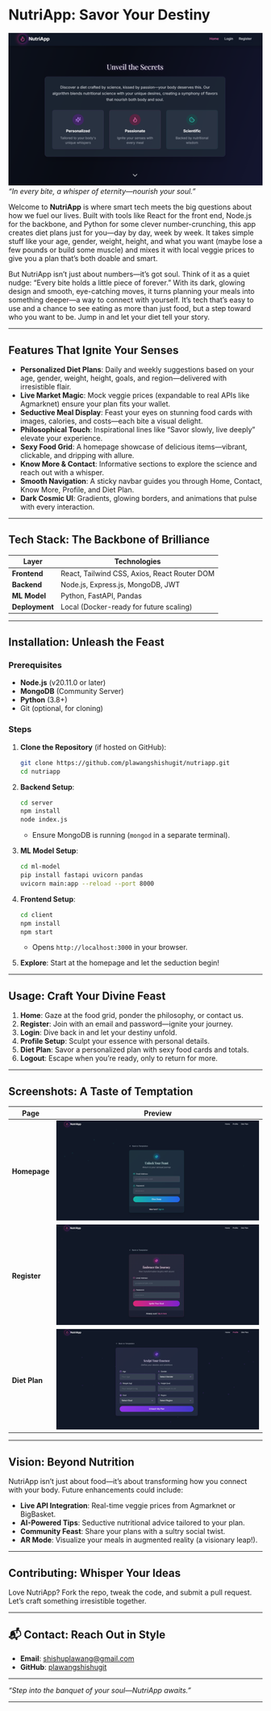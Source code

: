 
# NutriApp: Savor Your Destiny

![NutriApp Banner](./intro.png)  
*“In every bite, a whisper of eternity—nourish your soul.”*

Welcome to **NutriApp** is where smart tech meets the big questions about how we fuel our lives. Built with tools like React for the front end, Node.js for the backbone, and Python for some clever number-crunching, this app creates diet plans just for you—day by day, week by week. It takes simple stuff like your age, gender, weight, height, and what you want (maybe lose a few pounds or build some muscle) and mixes it with local veggie prices to give you a plan that’s both doable and smart.

But NutriApp isn’t just about numbers—it’s got soul. Think of it as a quiet nudge: “Every bite holds a little piece of forever.” With its dark, glowing design and smooth, eye-catching moves, it turns planning your meals into something deeper—a way to connect with yourself. It’s tech that’s easy to use and a chance to see eating as more than just food, but a step toward who you want to be. Jump in and let your diet tell your story.

---

##  Features That Ignite Your Senses

- **Personalized Diet Plans**: Daily and weekly suggestions based on your age, gender, weight, height, goals, and region—delivered with irresistible flair.
- **Live Market Magic**: Mock veggie prices (expandable to real APIs like Agmarknet) ensure your plan fits your wallet.
- **Seductive Meal Display**: Feast your eyes on stunning food cards with images, calories, and costs—each bite a visual delight.
- **Philosophical Touch**: Inspirational lines like “Savor slowly, live deeply” elevate your experience.
- **Sexy Food Grid**: A homepage showcase of delicious items—vibrant, clickable, and dripping with allure.
- **Know More & Contact**: Informative sections to explore the science and reach out with a whisper.
- **Smooth Navigation**: A sticky navbar guides you through Home, Contact, Know More, Profile, and Diet Plan.
- **Dark Cosmic UI**: Gradients, glowing borders, and animations that pulse with every interaction.

---

##  Tech Stack: The Backbone of Brilliance

| **Layer**       | **Technologies**                       |
|------------------|----------------------------------------|
| **Frontend**    | React, Tailwind CSS, Axios, React Router DOM |
| **Backend**     | Node.js, Express.js, MongoDB, JWT      |
| **ML Model**    | Python, FastAPI, Pandas                |
| **Deployment**  | Local (Docker-ready for future scaling) |

---

##  Installation: Unleash the Feast

### Prerequisites
- **Node.js** (v20.11.0 or later)
- **MongoDB** (Community Server)
- **Python** (3.8+)
- Git (optional, for cloning)

### Steps
1. **Clone the Repository** (if hosted on GitHub):
   ```bash
   git clone https://github.com/plawangshishugit/nutriapp.git
   cd nutriapp
   ```

2. **Backend Setup**:
   ```bash
   cd server
   npm install
   node index.js
   ```
   - Ensure MongoDB is running (`mongod` in a separate terminal).

3. **ML Model Setup**:
   ```bash
   cd ml-model
   pip install fastapi uvicorn pandas
   uvicorn main:app --reload --port 8000
   ```

4. **Frontend Setup**:
   ```bash
   cd client
   npm install
   npm start
   ```
   - Opens `http://localhost:3000` in your browser.

5. **Explore**: Start at the homepage and let the seduction begin!

---

##  Usage: Craft Your Divine Feast

1. **Home**: Gaze at the food grid, ponder the philosophy, or contact us.
2. **Register**: Join with an email and password—ignite your journey.
3. **Login**: Dive back in and let your destiny unfold.
4. **Profile Setup**: Sculpt your essence with personal details.
5. **Diet Plan**: Savor a personalized plan with sexy food cards and totals.
6. **Logout**: Escape when you’re ready, only to return for more.

---

##  Screenshots: A Taste of Temptation

| **Page**          | **Preview**                                                                 |
|-------------------|-----------------------------------------------------------------------------|
| **Homepage**      | ![Home](./login.png)   |
| **Register**      | ![Register](signIn.png) |
| **Diet Plan**     | ![Diet Plan](profile.png)    |

---

##  Vision: Beyond Nutrition

NutriApp isn’t just about food—it’s about transforming how you connect with your body. Future enhancements could include:
- **Live API Integration**: Real-time veggie prices from Agmarknet or BigBasket.
- **AI-Powered Tips**: Seductive nutritional advice tailored to your plan.
- **Community Feast**: Share your plans with a sultry social twist.
- **AR Mode**: Visualize your meals in augmented reality (a visionary leap!).

---

##  Contributing: Whisper Your Ideas

Love NutriApp? Fork the repo, tweak the code, and submit a pull request. Let’s craft something irresistible together.

---

## 📬 Contact: Reach Out in Style

- **Email**: shishuplawang@gmail.com
- **GitHub**: [plawangshishugit](https://github.com/plawangshishugit)

---

*“Step into the banquet of your soul—NutriApp awaits.”*

---
